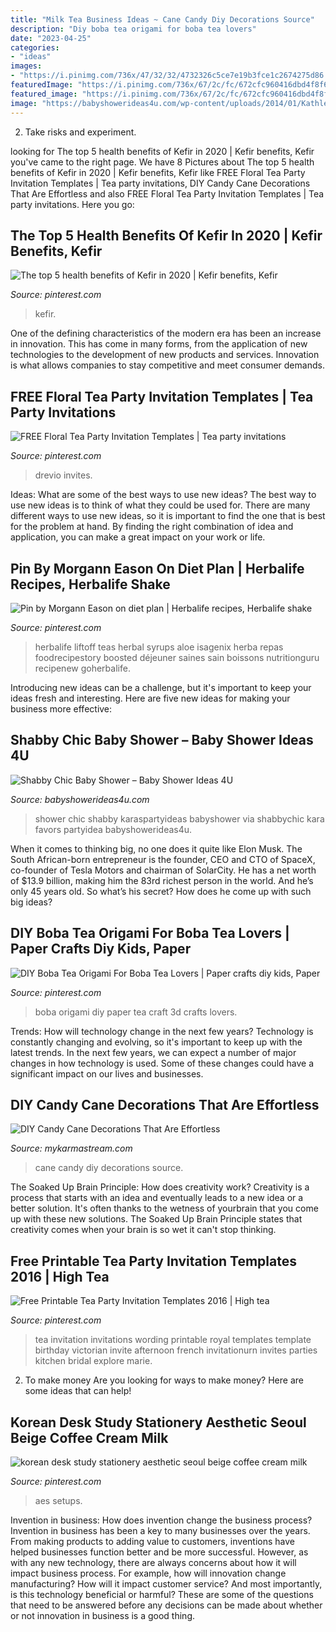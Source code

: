 ```yaml
---
title: "Milk Tea Business Ideas ~ Cane Candy Diy Decorations Source"
description: "Diy boba tea origami for boba tea lovers"
date: "2023-04-25"
categories:
- "ideas"
images:
- "https://i.pinimg.com/736x/47/32/32/4732326c5ce7e19b3fce1c2674275d86.jpg"
featuredImage: "https://i.pinimg.com/736x/67/2c/fc/672cfc960416dbd4f8f6227ded826c55.jpg"
featured_image: "https://i.pinimg.com/736x/67/2c/fc/672cfc960416dbd4f8f6227ded826c55.jpg"
image: "https://babyshowerideas4u.com/wp-content/uploads/2014/01/Kathleen97_699x1049.jpg"
---
```



2. Take risks and experiment.

	

		
looking for The top 5 health benefits of Kefir in 2020 | Kefir benefits, Kefir you've came to the right page. We have 8 Pictures about The top 5 health benefits of Kefir in 2020 | Kefir benefits, Kefir like FREE Floral Tea Party Invitation Templates | Tea party invitations, DIY Candy Cane Decorations That Are Effortless and also FREE Floral Tea Party Invitation Templates | Tea party invitations. Here you go:
		
    
## The Top 5 Health Benefits Of Kefir In 2020 | Kefir Benefits, Kefir

<img loading=lazy src="https://i.pinimg.com/736x/4e/ee/ff/4eeeff28a4ba86d656d305dbbdb7aa61.jpg" onerror="this.onerror=null;this.src='https://tse4.mm.bing.net/th?id=OIP.TIdtOZfjbx2aljx6K4oawAHaP-&amp;pid=15.1';" alt="The top 5 health benefits of Kefir in 2020 | Kefir benefits, Kefir">

_Source: pinterest.com_

>kefir. 

	

One of the defining characteristics of the modern era has been an increase in innovation. This has come in many forms, from the application of new technologies to the development of new products and services. Innovation is what allows companies to stay competitive and meet consumer demands.

    
## FREE Floral Tea Party Invitation Templates | Tea Party Invitations

<img loading=lazy src="https://i.pinimg.com/736x/47/32/32/4732326c5ce7e19b3fce1c2674275d86.jpg" onerror="this.onerror=null;this.src='https://tse2.mm.bing.net/th?id=OIP.Irjr3SaGM16b_2me0rKYqAHaKX&amp;pid=15.1';" alt="FREE Floral Tea Party Invitation Templates | Tea party invitations">

_Source: pinterest.com_

>drevio invites. 

	

Ideas: What are some of the best ways to use new ideas?
The best way to use new ideas is to think of what they could be used for. There are many different ways to use new ideas, so it is important to find the one that is best for the problem at hand. By finding the right combination of idea and application, you can make a great impact on your work or life.

    
## Pin By Morgann Eason On Diet Plan | Herbalife Recipes, Herbalife Shake

<img loading=lazy src="https://i.pinimg.com/736x/67/2c/fc/672cfc960416dbd4f8f6227ded826c55.jpg" onerror="this.onerror=null;this.src='https://tse1.mm.bing.net/th?id=OIP.YSeQCMfPv4e_QnUfXMluxQHaJ4&amp;pid=15.1';" alt="Pin by Morgann Eason on diet plan | Herbalife recipes, Herbalife shake">

_Source: pinterest.com_

>herbalife liftoff teas herbal syrups aloe isagenix herba repas foodrecipestory boosted déjeuner saines sain boissons nutritionguru recipenew goherbalife. 

	

Introducing new ideas can be a challenge, but it's important to keep your ideas fresh and interesting. Here are five new ideas for making your business more effective:

    
## Shabby Chic Baby Shower – Baby Shower Ideas 4U

<img loading=lazy src="https://babyshowerideas4u.com/wp-content/uploads/2014/01/Kathleen97_699x1049.jpg" onerror="this.onerror=null;this.src='https://tse1.mm.bing.net/th?id=OIP.M1E77UuEW6tJEeVZRIlJHAHaLH&amp;pid=15.1';" alt="Shabby Chic Baby Shower – Baby Shower Ideas 4U">

_Source: babyshowerideas4u.com_

>shower chic shabby karaspartyideas babyshower via shabbychic kara favors partyidea babyshowerideas4u. 

	

When it comes to thinking big, no one does it quite like Elon Musk. The South African-born entrepreneur is the founder, CEO and CTO of SpaceX, co-founder of Tesla Motors and chairman of SolarCity. He has a net worth of $13.9 billion, making him the 83rd richest person in the world. And he’s only 45 years old. So what’s his secret? How does he come up with such big ideas?

    
## DIY Boba Tea Origami For Boba Tea Lovers | Paper Crafts Diy Kids, Paper

<img loading=lazy src="https://i.pinimg.com/736x/5f/a3/47/5fa3477da2b2d321ea8627d9adf95a29.jpg" onerror="this.onerror=null;this.src='https://tse1.mm.bing.net/th?id=OIP.gyord5MdTW8rm9hWANOqiQHaJ4&amp;pid=15.1';" alt="DIY Boba Tea Origami For Boba Tea Lovers | Paper crafts diy kids, Paper">

_Source: pinterest.com_

>boba origami diy paper tea craft 3d crafts lovers. 

	

Trends: How will technology change in the next few years?
Technology is constantly changing and evolving, so it's important to keep up with the latest trends. In the next few years, we can expect a number of major changes in how technology is used. Some of these changes could have a significant impact on our lives and businesses.

    
## DIY Candy Cane Decorations That Are Effortless

<img loading=lazy src="https://mykarmastream.com/wp-content/uploads/2019/12/candy-cane-diy-11.jpg" onerror="this.onerror=null;this.src='https://tse1.mm.bing.net/th?id=OIP.Bv4nHRZCMeWA7YyvGdmJYAHaLH&amp;pid=15.1';" alt="DIY Candy Cane Decorations That Are Effortless">

_Source: mykarmastream.com_

>cane candy diy decorations source. 

	

The Soaked Up Brain Principle: How does creativity work?
Creativity is a process that starts with an idea and eventually leads to a new idea or a better solution. It's often thanks to the wetness of yourbrain that you come up with these new solutions. The Soaked Up Brain Principle states that creativity comes when your brain is so wet it can't stop thinking.

    
## Free Printable Tea Party Invitation Templates 2016 | High Tea

<img loading=lazy src="https://i.pinimg.com/736x/9b/f2/d9/9bf2d995387ae8dc1906fbdc84b2e9a6--high-tea-invitations-printable-party-invitation-templates.jpg" onerror="this.onerror=null;this.src='https://tse1.mm.bing.net/th?id=OIP.taOlhbQI99s0W4ncKSKiRAHaKX&amp;pid=15.1';" alt="Free Printable Tea Party Invitation Templates 2016 | High tea">

_Source: pinterest.com_

>tea invitation invitations wording printable royal templates template birthday victorian invite afternoon french invitationurn invites parties kitchen bridal explore marie. 

	

2. To make money
Are you looking for ways to make money? Here are some ideas that can help!

    
## Korean Desk Study Stationery Aesthetic Seoul Beige Coffee Cream Milk

<img loading=lazy src="https://i.pinimg.com/736x/4b/8d/b3/4b8db3422c6c82d76fde412e5765030a.jpg" onerror="this.onerror=null;this.src='https://tse4.mm.bing.net/th?id=OIP.3BZawZfOK7ng28oudOXpMQHaHQ&amp;pid=15.1';" alt="korean desk study stationery aesthetic seoul beige coffee cream milk">

_Source: pinterest.com_

>aes setups. 

	

Invention in business: How does invention change the business process?
Invention in business has been a key to many businesses over the years. From making products to adding value to customers, inventions have helped businesses function better and be more successful. However, as with any new technology, there are always concerns about how it will impact business process. For example, how will innovation change manufacturing? How will it impact customer service? And most importantly, is this technology beneficial or harmful? These are some of the questions that need to be answered before any decisions can be made about whether or not innovation in business is a good thing.

